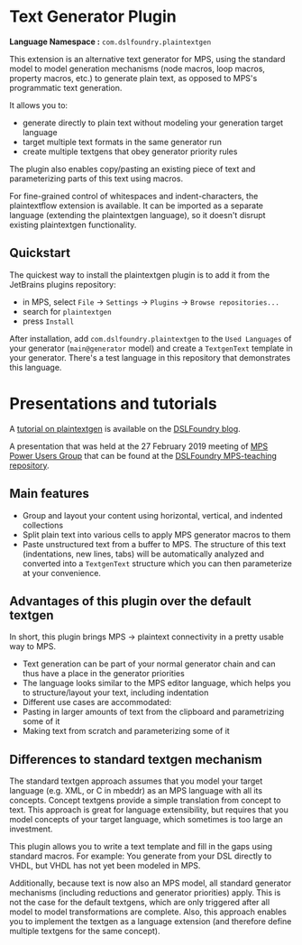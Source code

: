 # Text Generator Plugin

**Language Namespace :** `com.dslfoundry.plaintextgen`

This extension is an alternative text generator for MPS, using the standard model to model generation mechanisms (node macros, loop macros, property macros, etc.) to generate plain text, as opposed to MPS's programmatic text generation.

It allows you to:

- generate directly to plain text without modeling your generation target language
- target multiple text formats in the same generator run
- create multiple textgens that obey generator priority rules

The plugin also enables copy/pasting an existing piece of text and parameterizing parts of this text using macros.

For fine-grained control of whitespaces and indent-characters, the plaintextflow extension is available. It can be imported as a separate language (extending the plaintextgen language), so it doesn't disrupt existing plaintextgen functionality.

## Quickstart

The quickest way to install the plaintextgen plugin is to add it from the JetBrains plugins repository:

- in MPS, select `File` -> `Settings` -> `Plugins` -> `Browse repositories...`
- search for `plaintextgen`
- press `Install`

After installation, add `com.dslfoundry.plaintextgen` to the `Used Languages` of your generator (`main@generator` model) and create a `TextgenText` template in your generator.
There's a test language in this repository that demonstrates this language.

# Presentations and tutorials

A [tutorial on plaintextgen](https://dslfoundry.com/plaintextgen-tutorial/) is available on the [DSLFoundry blog](https://dslfoundry.com/).

A presentation that was held at the 27 February 2019 meeting of [MPS Power Users Group](https://mps-community.nl/power-users-group/) that can be found at the [DSLFoundry MPS-teaching repository](https://github.com/DSLFoundry/mps-teaching/blob/master/Plaintextgen.pdf).

## Main features
* Group and layout your content using horizontal, vertical, and indented collections
* Split plain text into various cells to apply MPS generator macros to them
* Paste unstructured text from a buffer to MPS. The structure of this text (indentations, new lines, tabs) will be automatically analyzed and converted into a `TextgenText` structure which you can then parameterize at your convenience.

## Advantages of this plugin over the default textgen
In short, this plugin brings MPS -> plaintext connectivity in a pretty usable way to MPS.

* Text generation can be part of your normal generator chain and can thus have a place in the generator priorities
* The language looks similar to the MPS editor language, which helps you to structure/layout your text, including indentation
* Different use cases are accommodated:
 * Pasting in larger amounts of text from the clipboard and parametrizing some of it
 * Making text from scratch and parameterizing some of it

## Differences to standard textgen mechanism
The standard textgen approach assumes that you model your target language (e.g. XML, or C in mbeddr) as an MPS language with all its concepts. Concept textgens provide a simple translation from concept to text. This approach is great for language extensibility, but requires that you model concepts of your target language, which sometimes is too large an investment.

This plugin allows you to write a text template and fill in the gaps using standard macros.
For example: You generate from your DSL directly to VHDL, but VHDL has not yet been modeled in MPS.

Additionally, because text is now also an MPS model, all standard generator mechanisms (including reductions and generator priorities) apply. This is not the case for the default textgens, which are only triggered after all model to model transformations are complete.
Also, this approach enables you to implement the textgen as a language extension (and therefore define multiple textgens for the same concept).
